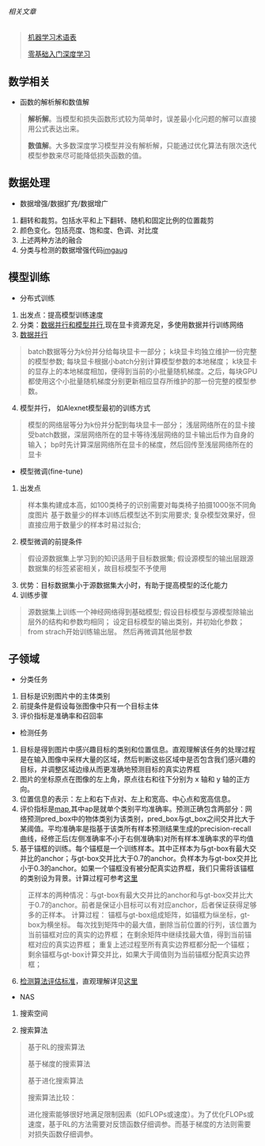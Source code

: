 ###### 相关文章

>  [机器学习术语表](https://developers.google.com/machine-learning/glossary/#logits)
> 
> [零基础入门深度学习](https://www.zybuluo.com/hanbingtao/note/433855)

## 数学相关

- 函数的解析解和数值解

> **解析解**。当模型和损失函数形式较为简单时，误差最小化问题的解可以直接用公式表达出来。
> 
> **数值解**。大多数深度学习模型并没有解析解，只能通过优化算法有限次迭代模型参数来尽可能降低损失函数的值。

## 数据处理

- 数据增强/数据扩充/数据增广
1. 翻转和裁剪。包括水平和上下翻转、随机和固定比例的位置裁剪
2. 颜色变化。包括亮度、饱和度、色调、对比度
3. 上述两种方法的融合
4. 分类与检测的数据增强代码[imgaug](https://github.com/aleju/imgaug)

## 模型训练

- 分布式训练
1. 出发点：提高模型训练速度
2. 分类：[数据并行和模型并行](https://leimao.github.io/blog/Data-Parallelism-vs-Model-Paralelism/),现在显卡资源充足，多使用数据并行训练网络
3. [数据并行](https://zh.d2l.ai/chapter_computational-performance/multiple-gpus.html)

> batch数据等分为k份并分给每块显卡一部分；
> k块显卡均独立维护一份完整的模型参数;
> 每块显卡根据小batch分别计算模型参数的本地梯度；
> k块显卡的显存上的本地梯度相加，便得到当前的小批量随机梯度。之后，每块GPU都使用这个小批量随机梯度分别更新相应显存所维护的那一份完整的模型参数。

4. 模型并行， 如Alexnet模型最初的训练方式

> 模型的网络层等分为k份并分配到每块显卡一部分；
> 浅层网络所在的显卡接受batch数据，深层网络所在的显卡等待浅层网络的显卡输出后作为自身的输入；
> bp时先计算深层网络所在显卡的梯度，然后回传至浅层网络所在的显卡

- 模型微调(fine-tune)
1. 出发点

> 样本集构建成本高，如100类椅子的识别需要对每类椅子拍摄1000张不同角度图片
> 基于数量少的样本训练后模型达不到实用要求;
> 复杂模型效果好，但直接应用于数量少的样本时易过拟合;

2. 模型微调的前提条件

> 假设源数据集上学习到的知识适用于目标数据集;
> 假设源模型的输出层跟源数据集的标签紧密相关，故目标模型不予使用

3. 优势：目标数据集小于源数据集大小时，有助于提高模型的泛化能力
4. 训练步骤

> 源数据集上训练一个神经网络得到基础模型;
> 假设目标模型与源模型除输出层外的结构和参数均相同；
> 设定目标模型的输出类别，并初始化参数；
> from strach开始训练输出层。 然后再微调其他层参数

## 子领域

- 分类任务
1. 目标是识别图片中的主体类别
2. 前提条件是假设每张图像中只有一个目标主体
3. 评价指标是准确率和召回率
- 检测任务
1. 目标是得到图片中感兴趣目标的类别和位置信息。直观理解该任务的处理过程是在输入图像中采样大量的区域，然后判断这些区域中是否包含我们感兴趣的目标，并调整区域边缘从而更准确地预测目标的真实边界框
2. 图片的坐标原点在图像的左上角，原点往右和往下分别为 x 轴和 y 轴的正方向。
3. 位置信息的表示：左上和右下点对、左上和宽高、中心点和宽高信息。
4. 评价指标是[map](https://medium.com/@jonathan_hui/map-mean-average-precision-for-object-detection-45c121a31173),其中ap是就单个类别平均准确率。预测正确包含两部分：网络预测pred_box中的物体类别为该类别，pred_box与gt_box之间交并比大于某阈值。平均准确率是指基于该类所有样本预测结果生成的precision-recall曲线，经修正后(左侧准确率不小于右侧准确率)对所有样本准确率求的平均值
5. 基于锚框的训练。每个锚框是一个训练样本。其中正样本为与gt-box有最大交并比的anchor；与gt-box交并比大于0.7的anchor。负样本为与gt-box交并比小于0.3的anchor。如果一个锚框没有被分配真实边界框，我们只需将该锚框的类别设为背景。计算过程可参考[这里](https://zh.d2l.ai/chapter_computer-vision/anchor.html#%E6%A0%87%E6%B3%A8%E8%AE%AD%E7%BB%83%E9%9B%86%E7%9A%84%E9%94%9A%E6%A1%86)

> 正样本的两种情况：与gt-box有最大交并比的anchor和与gt-box交并比大于0.7的anchor。前者是保证小目标可以有对应anchor，后者保证获得足够多的正样本。
> 计算过程：
> 锚框与gt-box组成矩阵，如锚框为纵坐标，gt-box为横坐标。
> 每次找到矩阵中的最大值，删除当前位置的行列，该位置为当前锚框对应的真实的边界框；
> 在剩余矩阵中继续找最大值，得到当前锚框对应的真实边界框；
> 重复上述过程至所有真实边界框都分配一个锚框；
> 剩余锚框与gt-box计算交并比，如果大于阈值则为当前锚框分配真实边界框；

6. [检测算法评估标准](https://github.com/rafaelpadilla/Object-Detection-Metrics)，直观理解详见[这里](https://medium.com/@jonathan_hui/map-mean-average-precision-for-object-detection-45c121a31173)
- NAS
1. 搜索空间

2. 搜索算法

> 基于RL的搜索算法
> 
> 基于梯度的搜索算法
> 
> 基于进化搜索算法
> 
> 搜索算法比较：
> 
> 进化搜索能够很好地满足限制因素（如FLOPs或速度）。为了优化FLOPs或速度，基于RL的方法需要对反馈函数仔细调参。而基于梯度的方法则需要对损失函数仔细调参。
